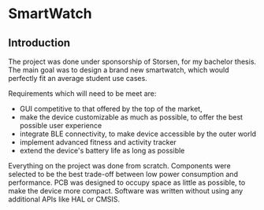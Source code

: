 # SmartWatch

## Introduction
The project was done under sponsorship of Storsen, for my bachelor thesis. The main goal was to design a brand new smartwatch, which would perfectly fit an average student use cases.

Requirements which will need to be meet are:
  - GUI competitive to that offered by the top of the market,
  - make the device customizable as much as possible, to offer the best possible user experience 
  - integrate BLE connectivity, to make device accessible by the outer world
  - implement advanced fitness and activity tracker
  - extend the device's battery life as long as possible
       
Everything on the project was done from scratch. Components were selected to be the best trade-off between low power consumption and performance. PCB was designed to occupy space as little as possible, to make the device more compact. Software was written without using any additional APIs like HAL or CMSIS.


